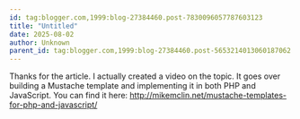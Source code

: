 ```yaml
---
id: tag:blogger.com,1999:blog-27384460.post-7830096057787603123
title: "Untitled"
date: 2025-08-02
author: Unknown
parent_id: tag:blogger.com,1999:blog-27384460.post-5653214013060187062
---
```


Thanks for the article. I actually created a video on the topic. It goes over building a Mustache template and implementing it in both PHP and JavaScript. You can find it here: http://mikemclin.net/mustache-templates-for-php-and-javascript/